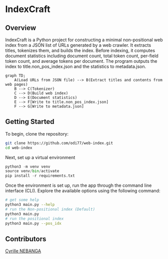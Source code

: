 # IndexCraft

## Overview

IndexCraft is a Python project for constructing a minimal non-positional web index from a JSON list of URLs generated by a web crawler. It extracts titles, tokenizes them, and builds the index. Before indexing, it computes document statistics including document count, total token count, per-field token count, and average tokens per document. The program outputs the index to title.non_pos_index.json and the statistics to metadata.json.

```mermaid
graph TD;
    A(Load URLs from JSON file) --> B(Extract titles and contents from web pages)
    B --> C(Tokenizer)
    C --> D(Build web index)
    D --> E(Document statistics)
    E --> F[Write to title.non_pos_index.json]
    F --> G[Write to metadata.json]

```

## Getting Started

To begin, clone the repository:

```bash
git clone https://github.com/odi77/web-index.git
cd web-index
```

Next, set up a virtual environment

```python
python3 -m venv venv
source venv/bin/activate
pip install -r requirements.txt
```

Once the environment is set up, run the app through the command line interface (CLI). Explore the available options using the following command:

```bash
# get some help
python3 main.py --help
# run the Non-positional index (Default)
python3 main.py
# run the positional index
python3 main.py --pos_idx
```

## Contributors
[Cyrille NEBANGA](https://github.com/odi77)
